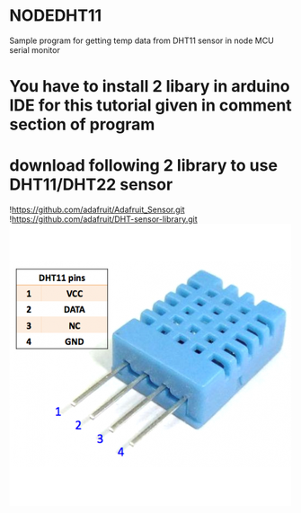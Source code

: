 # NODEDHT11
Sample program for getting temp data from DHT11 sensor in node MCU serial monitor
# You have to install 2 libary in arduino IDE for this tutorial given in comment section of program
# download following 2 library to use DHT11/DHT22 sensor

!https://github.com/adafruit/Adafruit_Sensor.git
!https://github.com/adafruit/DHT-sensor-library.git
![hook_up_guide](https://github.com/iotwebplanet/NODEDHT11/blob/master/dht11_pins-502x502.png)

